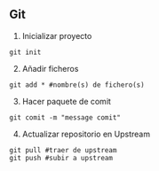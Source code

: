 ## Git
1. Inicializar proyecto
```shell
git init
```

2. Añadir ficheros 
```shell
git add * #nombre(s) de fichero(s)
```

3. Hacer paquete de comit
```shell
git comit -m "message comit"
```

4. Actualizar repositorio en Upstream
```shell
git pull #traer de upstream
git push #subir a upstream
```